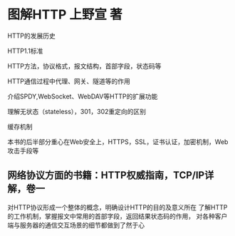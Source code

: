 # 图解HTTP 上野宣 著
HTTP的发展历史

HTTP1.1标准

HTTP方法，协议格式，报文结构，首部字段，状态码等

HTTP通信过程中代理、网关、隧道等的作用

介绍SPDY,WebSocket、WebDAV等HTTP的扩展功能

理解无状态（stateless），301，302重定向的区别

缓存机制

本书的后半部分重心在Web安全上，HTTPS，SSL，证书认证，加密机制，Web攻击手段等

## 网络协议方面的书籍：HTTP权威指南，TCP/IP详解，卷一

对HTTP协议形成一个整体的概念，明确设计HTTP的目的及意义所在
了解HTTP的工作机制，掌握报文中常用的首部字段，返回结果状态码的作用，
对各种客户端与服务器的通信交互场景的细节都做到了然于心